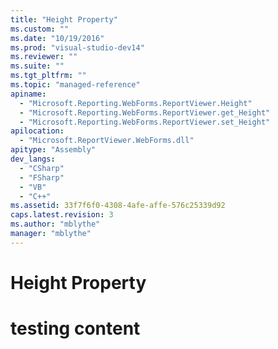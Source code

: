 ```yaml
---
title: "Height Property"
ms.custom: ""
ms.date: "10/19/2016"
ms.prod: "visual-studio-dev14"
ms.reviewer: ""
ms.suite: ""
ms.tgt_pltfrm: ""
ms.topic: "managed-reference"
apiname: 
  - "Microsoft.Reporting.WebForms.ReportViewer.Height"
  - "Microsoft.Reporting.WebForms.ReportViewer.get_Height"
  - "Microsoft.Reporting.WebForms.ReportViewer.set_Height"
apilocation: 
  - "Microsoft.ReportViewer.WebForms.dll"
apitype: "Assembly"
dev_langs: 
  - "CSharp"
  - "FSharp"
  - "VB"
  - "C++"
ms.assetid: 33f7f6f0-4308-4afe-affe-576c25339d92
caps.latest.revision: 3
ms.author: "mblythe"
manager: "mblythe"
---
```

# Height Property
# testing content